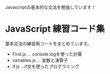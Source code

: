 Javascriptの基本的な文法を勉強しています！
# JavaScript 練習コード集

基本文法の練習用コードをまとめています。
- First.js ... console.logを使った計算
- variables.js ... 変数と演算子
- if.js  ...if文を使ったプログラミング
